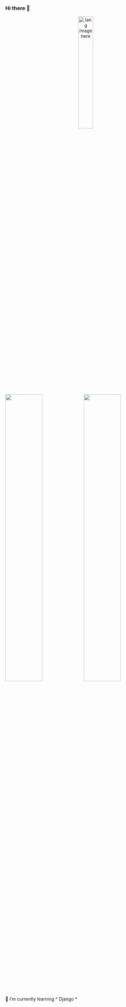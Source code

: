 ### Hi there 👋
<p align="center"><img width="30%" src="https://github.com/alansmathew/alansmathew/raw/master/lang.gif" alt="lang image here" /></p>
<p>
  <img width="48%" src="https://github-readme-stats.vercel.app/api?username=mohammad4kh&show_icons=true&theme=tokyonight" />
  <img width="48%" src="https://github-readme-streak-stats.herokuapp.com/?user=mohammad4kh&theme=tokyonight" />
</p>
<p>🌱 I’m currently learning * Django *</p>
<!--
**mohammad4kh/mohammad4kh** is a ✨ _special_ ✨ repository because its `README.md` (this file) appears on your GitHub profile.

Here are some ideas to get you started:

- 🔭 I’m currently working on ...
- 🌱 I’m currently learning **Django**
- 👯 I’m looking to collaborate on ...
- 🤔 I’m looking for help with ...
- 💬 Ask me about ...
- 📫 How to reach me: ...
- 😄 Pronouns: ...
- ⚡ Fun fact: ...
-->
